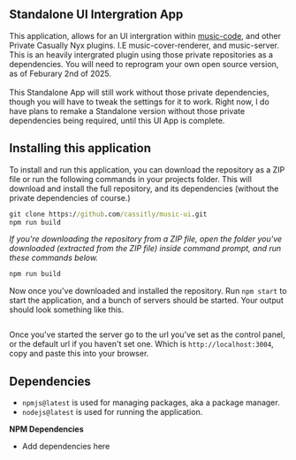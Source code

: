 ## Standalone UI Intergration App
This application, allows for an UI intergration within [music-code](https://github.com/cassitly/music-code), and other Private Casually Nyx plugins. I.E music-cover-renderer, and music-server. This is an heavily intergrated plugin using those private repositories as a dependencies. You will need to reprogram your own open source version, as of Feburary 2nd of 2025.
<br><br>
This Standalone App will still work without those private dependencies, though you will have to tweak the settings for it to work.
Right now, I do have plans to remake a Standalone version without those private dependencies being required, until this UI App is complete.

## Installing this application
To install and run this application, you can download the repository as a ZIP file or run the following commands in your projects folder.
This will download and install the full repository, and its dependencies (without the private dependencies of course.)
```cmd
git clone https://github.com/cassitly/music-ui.git
npm run build
```
*If you're downloading the repository from a ZIP file, open the folder you've downloaded (extracted from the ZIP file) inside command prompt, and run these commands below.*
```cmd
npm run build
```

Now once you've downloaded and installed the repository. Run ``npm start`` to start the application, and a bunch of servers should be started.
Your output should look something like this.
```cmd

```

Once you've started the server go to the url you've set as the control panel, or the default url if you haven't set one.
Which is ``http://localhost:3004``, copy and paste this into your browser.

## Dependencies
- ``npmjs@latest`` is used for managing packages, aka a package manager.
- ``nodejs@latest`` is used for running the application.

**NPM Dependencies**
- Add dependencies here

